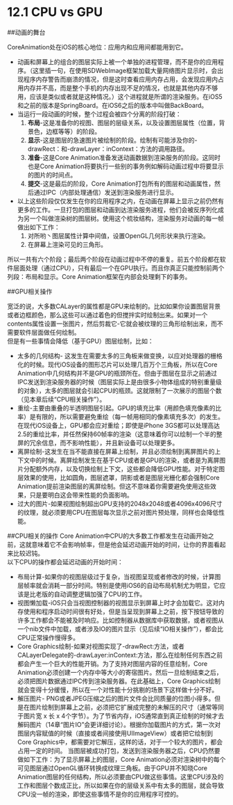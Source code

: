 <h1>12.1 CPU vs GPU</h1>

##动画的舞台

CoreAnimation处在iOS的核心地位：应用内和应用间都能用到它。  

- 动画和屏幕上的组合的图层实际上被一个单独的进程管理，而不是你的应用程序。（这里插一句，在使用SDWebImage框架加载大量网络图片显示时，会出现程序内存警告而崩溃的情况，但是这时查看应用内存占用，会发现应用内占用内存并不高，而是整个手机的内存出现不足的情况，也就是其他内存不够用，应该是类似或者就是这种情况。）这个进程就是所谓的渲染服务。在iOS5和之前的版本是SpringBoard。在iOS6之后的版本中叫做BackBoard。
- 当运行一段动画的时候，整个过程会被四个分离的阶段打破：
  1. **布局**-这是准备你的视图、图层的层级关系，以及设置图层属性（位置，背景色，边框等等）的阶段。
  2. **显示**-这是图层的急速图片被绘制的阶段。绘制有可能涉及你的-drawRect：和-drawLayer：inContext：方法的调用路径。
  3. **准备**-这是Core Animation准备发送动画数据到渲染服务的阶段。这同时也是Core Animation将要执行一些别的事务例如解码动画过程中将要显示的图片的时间点。
  4. **提交**-这是最后的阶段，Core Animation打包所有的图层和动画属性，然后通过IPC（内部处理通信）发送到渲染服务进行显示。
- 以上这些阶段仅仅发生在你的应用程序之内，在动画在屏幕上显示之前仍然有更多的工作。一旦打包的图层和动画到达渲染服务进程，他们会被反序列化成为另一个叫做渲染树的图层树。使用这个梳妆结构，渲染服务对动画的每一帧做出如下工作：
  1. 对所哟丶图层属性计算中间值，设置OpenGL几何形状来执行渲染。
  2. 在屏幕上渲染可见的三角形。

所以一共有六个阶段；最后两个阶段在动画过程中不停的重复。前五个阶段都在软件层面处理（通过CPU），只有最后一个在GPU执行。而且你真正只能控制前两个列段：布局和显示。Core Animation框架在内部会处理剩下的事务。

##GPU相关操作

宽泛的说，大多数CALayer的属性都是GPU来绘制的。比如如果你设置图层背景或者边框颜色，那么这些可以通过着色的但搅拌实时绘制出来。如果对一个contents属性设置一张图片，然后剪裁它-它就会被纹理的三角形绘制出来，而不需要软件层面做任何绘制。  
但是有一些事情会降低（基于GPU）图层绘制，比如：
  - 太多的几何结构- 这发生在需要太多的三角板来做变换，以应对处理器的栅格化的时候。现代iOS设备的图形芯片可以处理几百万个三角板，所以在Core Animation中几何结构并不是GPU的瓶颈所在。但由于图层在显示之前通过IPC发送到渲染服务器的时候（图层实际上是由很多小物体组成的特别重量级的对象），太多的图层就会引起CPU的瓶颈。这就限制了一次展示的图层个数（见本章后续“CPU相关操作”）。
  - 重绘-主要由重叠的半透明图层引起。GPU的填充比率（用颜色填充像素的比率）是有限的，所以需要避免重绘（每一帧用相同的像素填充多次）的发生。在现代iOS设备上，GPU都会应对重绘；即使是iPhone 3GS都可以处理高达2.5的重绘比率，并任然保持60帧率的渲染（这意味着你可以绘制一个半的整屏的冗余信息，而不影响性能），并且新设备可以处理更多。
  - 离屏绘制-这发生在当不能直接在屏幕上绘制，并且必须绘制到离屏图片的上下文中的时候。离屏绘制发生在基于CPU或者是GPU的渲染，或者是为离屏图片分配额外内存，以及切换绘制上下文，这些都会降低GPU性能。对于特定图层效果的使用，比如圆角，图层遮罩，阴影或者是图层光栅化都会强制Core Animation提前渲染图层的离屏绘制。但这不意味着你需要避免使用这些效果，只是要明白这会带来性能的负面影响。
  - 过大的图片-如果视图绘制超出GPU支持的2048x2048或者4096x4096尺寸的纹理，就必须要用CPU在图层每次显示之前对图片预处理，同样也会降低性能。

##CPU相关的操作
Core Animation中CPU的大多数工作都发生在动画开始之前，这就意味着它不会影响帧率，但是他会延迟动画开始的时间，让你的界面看起来比较迟钝。  
以下CPU的操作都会延迟动画的开始时间：
  - 布局计算-如果你的视图层级过于复杂，当视图呈现或者修改的时候，计算图层帧率就会消耗一部分时间。特别是使用iOS6的自动布局机制尤为明显，它应该是比老版的自动调整逻辑加强了CPU的工作。
  - 视图懒加载-iOS只会当视图控制器的视图显示到屏幕上时才会加载它。这对内存使用和程序启动时间很有好处，但是当呈现到屏幕上之前，按下按钮导致的许多工作都会不能被及时响应。比如控制器从数据库中获取数据，或者视图从一个nib文件中加载，或者涉及IO的图片显示（见后续“IO相关操作”），都会比CPU正常操作慢得多。
  - Core Graphics绘制-如果对视图实现了-drawRect:方法，或者CALayerDelegate的-drawLayer:inContext:方法，那么在绘制任何东西之前都会产生一个巨大的性能开销。为了支持对图层内容的任意绘制，Core Animation必须创建一个内存中等大小的寄宿图片。然后一旦绘制结束之后，必须把图片数据通过IPC传到渲染服务器。在此基础上，Core Graphics绘制就会变得十分缓慢，所以在一个对性能十分挑剔的场景下这样做十分不好。
  - 解压图片- PNG或者JPEG压缩之后的图片文件会比同质量的位图小得多。但是在图片绘制到屏幕上之前，必须把它扩展成完整的未解压的尺寸（通常等同于图片宽 x 长 x 4个字节）。为了节省内存，iOS通常直到真正绘制的时候才去解码图片（14章“图片IO”会更详细讨论）。根据你加载图片的方式，第一次对图层内容赋值的时候（直接或者间接使用UIImageView）或者把它绘制到Core Graphics中，都需要对它解压，这样的话，对于一个较大的图片，都会占用一定的时间。
当图层被成功打包，发送到渲染服务器之后，CPU仍然要做如下工作：为了显示屏幕上的图层，Core Animation必须对渲染树中的每个可见图层通过OpenGL循环转换成纹理三角板。由于GPU并不知晓Core Animation图层的任何结构，所以必须要由CPU做这些事情。这里CPU涉及的工作和图层个数成正比，所以如果在你的层级关系中有太多的图层，就会导致CPU没一帧的渲染，即使这些事情不是你的应用程序可控的。
